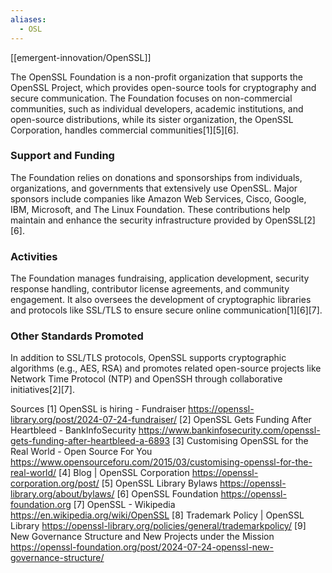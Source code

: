 ```yaml
---
aliases:
  - OSL
---
```

[[emergent-innovation/OpenSSL]]

The OpenSSL Foundation is a non-profit organization that supports the OpenSSL Project, which provides open-source tools for cryptography and secure communication. The Foundation focuses on non-commercial communities, such as individual developers, academic institutions, and open-source distributions, while its sister organization, the OpenSSL Corporation, handles commercial communities[1][5][6].

### Support and Funding
The Foundation relies on donations and sponsorships from individuals, organizations, and governments that extensively use OpenSSL. Major sponsors include companies like Amazon Web Services, Cisco, Google, IBM, Microsoft, and The Linux Foundation. These contributions help maintain and enhance the security infrastructure provided by OpenSSL[2][6].

### Activities
The Foundation manages fundraising, application development, security response handling, contributor license agreements, and community engagement. It also oversees the development of cryptographic libraries and protocols like SSL/TLS to ensure secure online communication[1][6][7].

### Other Standards Promoted
In addition to SSL/TLS protocols, OpenSSL supports cryptographic algorithms (e.g., AES, RSA) and promotes related open-source projects like Network Time Protocol (NTP) and OpenSSH through collaborative initiatives[2][7].

Sources
[1] OpenSSL is hiring - Fundraiser https://openssl-library.org/post/2024-07-24-fundraiser/
[2] OpenSSL Gets Funding After Heartbleed - BankInfoSecurity https://www.bankinfosecurity.com/openssl-gets-funding-after-heartbleed-a-6893
[3] Customising OpenSSL for the Real World - Open Source For You https://www.opensourceforu.com/2015/03/customising-openssl-for-the-real-world/
[4] Blog | OpenSSL Corporation https://openssl-corporation.org/post/
[5] OpenSSL Library Bylaws https://openssl-library.org/about/bylaws/
[6] OpenSSL Foundation https://openssl-foundation.org
[7] OpenSSL - Wikipedia https://en.wikipedia.org/wiki/OpenSSL
[8] Trademark Policy | OpenSSL Library https://openssl-library.org/policies/general/trademarkpolicy/
[9] New Governance Structure and New Projects under the Mission https://openssl-foundation.org/post/2024-07-24-openssl-new-governance-structure/
